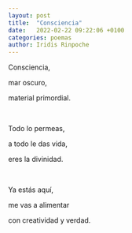 ```yaml
---
layout: post
title:  "Consciencia"
date:   2022-02-22 09:22:06 +0100
categories: poemas
author: Iridis Rinpoche
---
```


Consciencia,

mar oscuro,

material primordial.

<br>

Todo lo permeas, 

a todo le das vida,

eres la divinidad.

<br>

Ya estás aquí,

me vas a alimentar

con creatividad y verdad.


